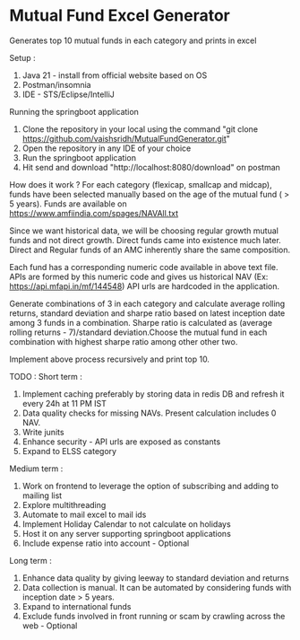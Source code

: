 # Mutual Fund Excel Generator
Generates top 10 mutual funds in each category and prints in excel

Setup :
1. Java 21 - install from official website based on OS
2. Postman/insomnia
3. IDE - STS/Eclipse/IntelliJ

Running the springboot application
1. Clone the repository in your local using the command "git clone https://github.com/vaishsridh/MutualFundGenerator.git"
2. Open the repository in any IDE of your choice
3. Run the springboot application
4. Hit send and download "http://localhost:8080/download" on postman

How does it work ?
For each category (flexicap, smallcap and midcap), funds have been selected manually based on the age of the mutual fund ( > 5 years). Funds are available on https://www.amfiindia.com/spages/NAVAll.txt

Since we want historical data, we will be choosing regular growth mutual funds and not direct growth. Direct funds came into existence much later.
Direct and Regular funds of an AMC inherently share the same composition.

Each fund has a corresponding numeric code available in above text file. APIs are formed by this numeric code and gives us historical NAV (Ex: https://api.mfapi.in/mf/144548)
API urls are hardcoded in the application.

Generate combinations of 3 in each category and calculate average rolling returns, standard deviation and sharpe ratio based on latest inception date among 3 funds in a combination. Sharpe ratio is calculated as (average rolling returns - 7)/standard deviation.Choose the mutual fund in each combination with highest sharpe ratio among other other two.

Implement above process recursively and print top 10.

TODO : 
Short term :
1. Implement caching preferably by storing data in redis DB and refresh it every 24h at 11 PM IST
2. Data quality checks for missing NAVs. Present calculation includes 0 NAV.
3. Write junits
4. Enhance security - API urls are exposed as constants
5. Expand to ELSS category

Medium term :
1. Work on frontend to leverage the option of subscribing and adding to mailing list
2. Explore multithreading
3. Automate to mail excel to mail ids
4. Implement Holiday Calendar to not calculate on holidays
5. Host it on any server supporting springboot applications
6. Include expense ratio into account - Optional

Long term :
1. Enhance data quality by giving leeway to standard deviation and returns
2. Data collection is manual. It can be automated by considering funds with inception date > 5 years.
3. Expand to international funds
4. Exclude funds involved in front running or scam by crawling across the web - Optional

   
